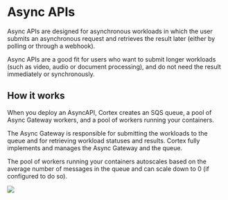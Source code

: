 # Async APIs

Async APIs are designed for asynchronous workloads in which the user submits an asynchronous request and retrieves the result later (either by polling or through a webhook).

Async APIs are a good fit for users who want to submit longer workloads (such as video, audio or document processing), and do not need the result immediately or synchronously.

## How it works

When you deploy an AsyncAPI, Cortex creates an SQS queue, a pool of Async Gateway workers, and a pool of workers running your containers.

The Async Gateway is responsible for submitting the workloads to the queue and for retrieving workload statuses and results. Cortex fully implements and manages the Async Gateway and the queue.

The pool of workers running your containers autoscales based on the average number of messages in the queue and can scale down to 0 (if configured to do so).

![](https://user-images.githubusercontent.com/7456627/111491999-9b67f100-873c-11eb-87f0-effcf4aab01b.png)
